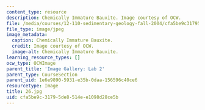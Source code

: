 ```yaml
---
content_type: resource
description: Chemically Immature Bauxite. Image courtesy of OCW.
file: /media/courses/12-110-sedimentary-geology-fall-2004/cfa5be9c31795de8514ee1098d28ce5b_26.jpg
file_type: image/jpeg
image_metadata:
  caption: Chemically Immature Bauxite.
  credit: Image courtesy of OCW.
  image-alt: Chemically Immature Bauxite.
learning_resource_types: []
ocw_type: OCWImage
parent_title: 'Image Gallery: Lab 2'
parent_type: CourseSection
parent_uid: 1e6e9890-5931-e35b-0daa-156596c40ce6
resourcetype: Image
title: 26.jpg
uid: cfa5be9c-3179-5de8-514e-e1098d28ce5b
---
```

